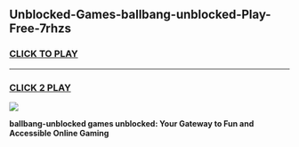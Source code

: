 
## Unblocked-Games-ballbang-unblocked-Play-Free-7rhzs
<h3>
<a href="https://premium76.site?title=ballbang-unblocked&ref=12A">CLICK TO PLAY</a></h3>
<hr>

<h3>
<a href="https://premium76.site?title=ballbang-unblocked&ref=12A">CLICK 2 PLAY</a>
  
</h3>

<a href="https://premium76.site?title=ballbang-unblocked&ref=12A"><img src="https://clearcache.store/games.png"></a>


**ballbang-unblocked games unblocked: Your Gateway to Fun and Accessible Online Gaming**
